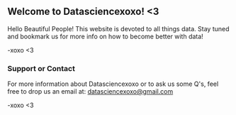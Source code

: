 ## Welcome to Datasciencexoxo!  <3

Hello Beautiful People!  This website is devoted to all things data.  Stay tuned and bookmark us for more info on how to become better with data!

-xoxo
<3

### Support or Contact

For more information about Datasciencexoxo or to ask us some Q's, feel free to drop us an email at: datasciencexoxo@gmail.com

-xoxo 
<3
